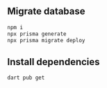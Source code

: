 ## Migrate database

```bash
npm i
npx prisma generate
npx prisma migrate deploy
```

## Install dependencies

```bash
dart pub get
```
